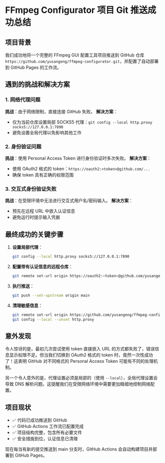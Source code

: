 # FFmpeg Configurator 项目 Git 推送成功总结

## 项目背景
我们成功地将一个完整的 FFmpeg GUI 配置工具项目推送到 GitHub 仓库 `https://github.com/yusangeng/ffmpeg-configurator.git`，并配置了自动部署到 GitHub Pages 的工作流。

## 遇到的挑战和解决方案

### 1. 网络代理问题
**挑战**：由于网络限制，直接连接 GitHub 失败。
**解决方案**：
- 仅为当前仓库设置局部 SOCKS5 代理：`git config --local http.proxy socks5://127.0.0.1:7890`
- 避免设置全局代理以免影响其他工作

### 2. 身份验证问题
**挑战**：使用 Personal Access Token 进行身份验证时多次失败。
**解决方案**：
- 使用 OAuth2 格式的 token：`https://oauth2:<token>@github.com/...`
- 确保 token 具有正确的权限范围

### 3. 交互式身份验证失败
**挑战**：在受限环境中无法进行交互式用户名/密码输入。
**解决方案**：
- 预先在远程 URL 中嵌入认证信息
- 避免运行时提示输入凭据

## 最终成功的关键步骤

1. **设置局部代理**：
   ```bash
   git config --local http.proxy socks5://127.0.0.1:7890
   ```

2. **配置带有认证信息的远程仓库**：
   ```bash
   git remote set-url origin https://oauth2:<token>@github.com/yusangeng/ffmpeg-configurator.git
   ```

3. **执行推送**：
   ```bash
   git push --set-upstream origin main
   ```

4. **清理敏感信息**：
   ```bash
   git remote set-url origin https://github.com/yusangeng/ffmpeg-configurator.git
   git config --local --unset http.proxy
   ```

## 意外发现

令人惊讶的是，最初几次尝试使用 token 直接嵌入 URL 的方式都失败了，错误信息显示权限不足。但当我们切换到 OAuth2 格式的 token 时，竟然一次性成功了！这表明 GitHub 对不同格式的 Personal Access Token 可能有不同的处理机制。

另一个令人意外的是，代理设置必须是局部的（使用 `--local`），全局代理设置会导致 DNS 解析问题。这提醒我们在受限网络环境中需要更加精细地控制网络配置。

## 项目现状

- ✅ 代码已成功推送到 GitHub
- ✅ GitHub Actions 工作流已配置完成
- ✅ 项目结构完整，包含所有必要文件
- ✅ 安全措施到位，认证信息已清理

现在每当有新的提交推送到 main 分支时，GitHub Actions 会自动构建项目并部署到 GitHub Pages。